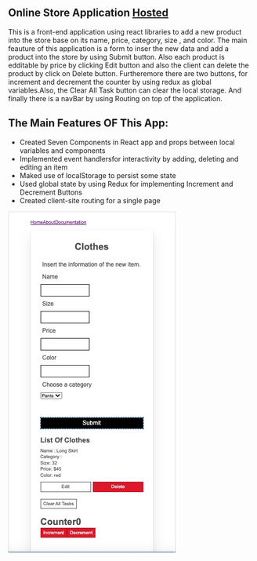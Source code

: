 ## Online Store Application [Hosted](https://m-cloth-store.netlify.app/)
This is a front-end application using react libraries to add a 
new product into the store base on its name, price, category, size 
, and color. The main feauture of this application is a form to inser 
the new data and add a product into the store by using Submit button.
Also each product is edditable by price by clicking Edit button and 
also the client can delete the product by click on Delete button.
Furtheremore there are two buttons, for increment and decrement the 
counter by using redux as global variables.Also, the Clear All Task 
button can clear the local storage. And finally there is a navBar by 
using Routing on top of the application.


## The Main Features OF This App:
- Created Seven Components in React app and props between local variables and components
- Implemented event handlersfor interactivity by adding, deleting and editing an item
- Maked use of localStorage to persist some state
- Used global state by using Redux for implementing Increment and Decrement Buttons
- Created client-site routing for a single page

![alt text](1.jpg "Screenshot")
            